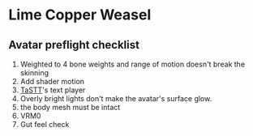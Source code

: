 # Lime Copper Weasel

## Avatar preflight checklist

1. Weighted to 4 bone weights and range of motion doesn't break the skinning
1. Add shader motion
1. [TaSTT](https://github.com/yum-food/TaSTT)'s text player
1. Overly bright lights don't make the avatar's surface glow.
1. the body mesh must be intact
1. VRM0
1. Gut feel check
